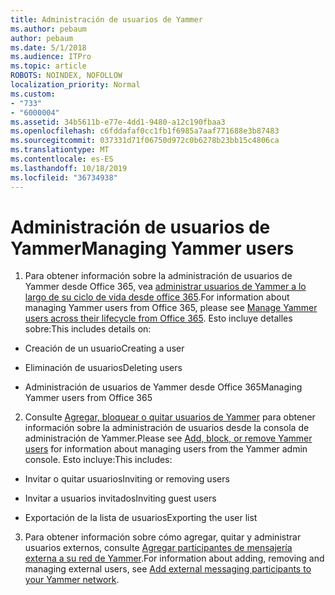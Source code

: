 ```yaml
---
title: Administración de usuarios de Yammer
ms.author: pebaum
author: pebaum
ms.date: 5/1/2018
ms.audience: ITPro
ms.topic: article
ROBOTS: NOINDEX, NOFOLLOW
localization_priority: Normal
ms.custom:
- "733"
- "6000004"
ms.assetid: 34b5611b-e77e-4dd1-9480-a12c190fbaa3
ms.openlocfilehash: c6fddafaf0cc1fb1f6985a7aaf771688e3b87483
ms.sourcegitcommit: 037331d71f06750d972c0b6278b23bb15c4806ca
ms.translationtype: MT
ms.contentlocale: es-ES
ms.lasthandoff: 10/18/2019
ms.locfileid: "36734938"
---
```

# <a name="managing-yammer-users"></a><span data-ttu-id="ea2df-102">Administración de usuarios de Yammer</span><span class="sxs-lookup"><span data-stu-id="ea2df-102">Managing Yammer users</span></span>

1. <span data-ttu-id="ea2df-103">Para obtener información sobre la administración de usuarios de Yammer desde Office 365, vea [administrar usuarios de Yammer a lo largo de su ciclo de vida desde office 365](https://docs.microsoft.com/yammer/manage-yammer-users/manage-users-across-their-lifecycle).</span><span class="sxs-lookup"><span data-stu-id="ea2df-103">For information about managing Yammer users from Office 365, please see [Manage Yammer users across their lifecycle from Office 365](https://docs.microsoft.com/yammer/manage-yammer-users/manage-users-across-their-lifecycle).</span></span> <span data-ttu-id="ea2df-104">Esto incluye detalles sobre:</span><span class="sxs-lookup"><span data-stu-id="ea2df-104">This includes details on:</span></span>

  - <span data-ttu-id="ea2df-105">Creación de un usuario</span><span class="sxs-lookup"><span data-stu-id="ea2df-105">Creating a user</span></span>

  - <span data-ttu-id="ea2df-106">Eliminación de usuarios</span><span class="sxs-lookup"><span data-stu-id="ea2df-106">Deleting users</span></span>

  - <span data-ttu-id="ea2df-107">Administración de usuarios de Yammer desde Office 365</span><span class="sxs-lookup"><span data-stu-id="ea2df-107">Managing Yammer users from Office 365</span></span>

2. <span data-ttu-id="ea2df-108">Consulte [Agregar, bloquear o quitar usuarios de Yammer](http://alchemyportal.azurewebsites.net/Rule/ManageYammer%20users%20across%20their%20lifecycle%20from%20Office%20365) para obtener información sobre la administración de usuarios desde la consola de administración de Yammer.</span><span class="sxs-lookup"><span data-stu-id="ea2df-108">Please see [Add, block, or remove Yammer users](http://alchemyportal.azurewebsites.net/Rule/ManageYammer%20users%20across%20their%20lifecycle%20from%20Office%20365) for information about managing users from the Yammer admin console.</span></span> <span data-ttu-id="ea2df-109">Esto incluye:</span><span class="sxs-lookup"><span data-stu-id="ea2df-109">This includes:</span></span>

  - <span data-ttu-id="ea2df-110">Invitar o quitar usuarios</span><span class="sxs-lookup"><span data-stu-id="ea2df-110">Inviting or removing users</span></span>

  - <span data-ttu-id="ea2df-111">Invitar a usuarios invitados</span><span class="sxs-lookup"><span data-stu-id="ea2df-111">Inviting guest users</span></span>

  - <span data-ttu-id="ea2df-112">Exportación de la lista de usuarios</span><span class="sxs-lookup"><span data-stu-id="ea2df-112">Exporting the user list</span></span>

3. <span data-ttu-id="ea2df-113">Para obtener información sobre cómo agregar, quitar y administrar usuarios externos, consulte [Agregar participantes de mensajería externa a su red de Yammer](https://docs.microsoft.com/yammer/work-with-external-users/add-external-participants).</span><span class="sxs-lookup"><span data-stu-id="ea2df-113">For information about adding, removing and managing external users, see [Add external messaging participants to your Yammer network](https://docs.microsoft.com/yammer/work-with-external-users/add-external-participants).</span></span>
